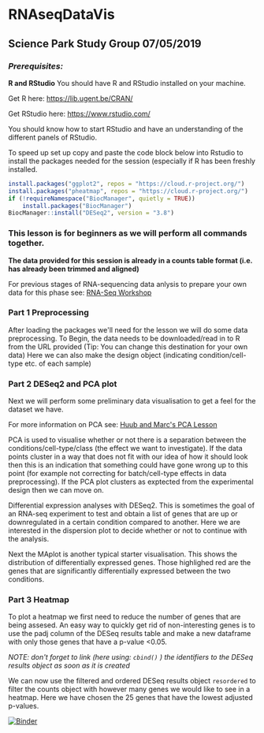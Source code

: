 # RNAseqDataVis
## Science Park Study Group 07/05/2019


### *Prerequisites:*

**R and RStudio**
You should have R and RStudio installed on your machine.

Get R here: https://lib.ugent.be/CRAN/

Get RStudio here: https://www.rstudio.com/

You should know how to start RStudio and have an understanding of the different panels of RStudio.

To speed up set up copy and paste the code block below into Rstudio to install the packages needed for the session (especially if R has been freshly installed.

```R
install.packages("ggplot2", repos = "https://cloud.r-project.org/")
install.packages("pheatmap", repos = "https://cloud.r-project.org/")
if (!requireNamespace("BiocManager", quietly = TRUE))
    install.packages("BiocManager")
BiocManager::install("DESeq2", version = "3.8")
```

### This lesson is for beginners as we will perform all commands together.

**The data provided for this session is already in a counts table format (i.e. has already been trimmed and aligned)**

For previous stages of RNA-sequencing data anlysis to prepare your own data for this phase see: [RNA-Seq Workshop](https://scienceparkstudygroup.github.io/2019-03-07-rnaseq-workshop/)





### Part 1 Preprocessing 
After loading the packages we'll need for the lesson we will do some data preprocessing.
To Begin, the data needs to be downloaded/read in to R from the URL provided (Tip: You can change this destination for your own data)
Here we can also make the design object (indicating condition/cell-type etc. of each sample)

### Part 2 DESeq2 and PCA plot
Next we will perform some preliminary data visualisation to get a feel for the dataset we have.

For more information on PCA see: [Huub and Marc's PCA Lesson](https://github.com/ScienceParkStudyGroup/studyGroup/tree/gh-pages/lessons/20190124_PCA_Huub_Marc)

PCA is used to visualise whether or not there is a separation between the conditions/cell-type/class (the effect we want to investigate). If the data points cluster in a way that does not fit with our idea of how it should look then this is an indication that something could have gone wrong up to this point (for example not correcting for batch/cell-type effects in data preprocessing).
If the PCA plot clusters as exptected from the experimental design then we can move on.

Differential expression analyses with DESeq2. This is sometimes the goal of an RNA-seq experiment to test and obtain a list of genes that are up or downregulated in a certain condition compared to another. Here we are interested in the dispersion plot to decide whether or not to continue with the analysis. 

Next the MAplot is another typical starter visualisation. This shows the distribution of differentially expressed genes. Those highlighed red are the genes that are significantly differentially expressed between the two conditions.

### Part 3 Heatmap 
To plot a heatmap we first need to reduce the number of genes that are being assesed. An easy way to quickly get rid of non-interesting genes is to use the padj column of the DESeq results table and make a new dataframe with only those genes that have a p-value <0.05.

*NOTE: don't forget to link (here using: `cbind()` ) the identifiers to the DESeq results object as soon as it is created*

We can now use the filtered and ordered DESeq results object `resordered` to filter the counts object with however many genes we would like to see in a heatmap. Here we have chosen the 25 genes that have the lowest adjusted p-values.






[![Binder](https://mybinder.org/badge_logo.svg)](https://mybinder.org/v2/gh/Fred-White94/RNAseqDataVis/master)
